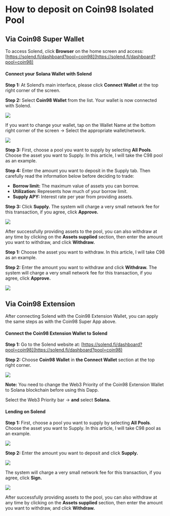 # How to deposit on Coin98 Isolated Pool

## Via Coin98 Super Wallet

To access Solend, click **Browser** on the home screen and access: [https://solend.fi/dashboard?pool=coin98](https://solend.fi/dashboard?pool=coin98)

#### Connect your Solana Wallet with Solend <a href="#section-7" id="section-7"></a>

**Step 1:** At Solend’s main interface, please click **Connect Wallet** at the top right corner of the screen.

**Step 2:** Select **Coin98 Wallet** from the list. Your wallet is now connected with Solend.

![](<../../.gitbook/assets/image (124).png>)

If you want to change your wallet, tap on the Wallet Name at the bottom right corner of the screen → Select the appropriate wallet/network.

![](<../../.gitbook/assets/image (105).png>)

**Step 3:** First, choose a pool you want to supply by selecting **All Pools**. Choose the asset you want to Supply. In this article, I will take the C98 pool as an example.&#x20;

**Step 4:** Enter the amount you want to deposit in the Supply tab. Then carefully read the information below before deciding to trade:

* **Borrow limit:** The maximum value of assets you can borrow.
* **Utilization:** Represents how much of your borrow limit.
* **Supply APY:** Interest rate per year from providing assets.

**Step 3:** Click **Supply.** The system will charge a very small network fee for this transaction, if you agree, click **Approve.**&#x20;

![](<../../.gitbook/assets/image (122).png>)

After successfully providing assets to the pool, you can also withdraw at any time by clicking on the **Assets supplied** section, then enter the amount you want to withdraw, and click **Withdraw.**

**Step 1:** Choose the asset you want to withdraw. In this article, I will take C98 as an example.

**Step 2:** Enter the amount you want to withdraw and click **Withdraw.** The system will charge a very small network fee for this transaction, if you agree, click **Approve.**&#x20;

![](<../../.gitbook/assets/image (118).png>)

## **Via Coin98 Extension**

After connecting Solend with the Coin98 Extension Wallet, you can apply the same steps as with the Coin98 Super App above.

#### Connect the Coin98 Extension Wallet to Solend <a href="#section-13" id="section-13"></a>

**Step 1:** Go to the Solend website at:  [https://solend.fi/dashboard?pool=coin98](https://solend.fi/dashboard?pool=coin98)

**Step 2:** Choose **Coin98 Wallet** in **the Connect Wallet** section at the top right corner.&#x20;

![](<../../.gitbook/assets/image (74).png>)

**Note:** You need to change the Web3 Priority of the Coin98 Extension Wallet to Solana blockchain before using this Dapp.

Select the Web3 Priority bar → **and** select **Solana.**

#### Lending on Solend <a href="#section-14" id="section-14"></a>

**Step 1:** First, choose a pool you want to supply by selecting **All Pools**. Choose the asset you want to Supply. In this article, I will take C98 pool as an example.&#x20;

![](<../../.gitbook/assets/image (78).png>)

**Step 2:** Enter the amount you want to deposit and click **Supply.**&#x20;

![](https://file.coin98.com/images/solend-ext-supply-U4xc0t3jvLj2vlMU.png)

The system will charge a very small network fee for this transaction, if you agree, click **Sign.**&#x20;

![](https://file.coin98.com/images/solend-ext-supply-1-4DX12BpHMB0wUJNs.png)

After successfully providing assets to the pool, you can also withdraw at any time by clicking on the **Assets supplied** section, then enter the amount you want to withdraw, and click **Withdraw.**
